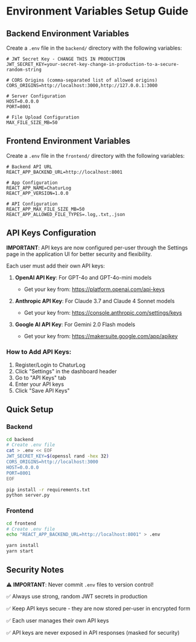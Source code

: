 # Environment Variables Setup Guide

## Backend Environment Variables

Create a `.env` file in the `backend/` directory with the following variables:

```env
# JWT Secret Key - CHANGE THIS IN PRODUCTION
JWT_SECRET_KEY=your-secret-key-change-in-production-to-a-secure-random-string

# CORS Origins (comma-separated list of allowed origins)
CORS_ORIGINS=http://localhost:3000,http://127.0.0.1:3000

# Server Configuration
HOST=0.0.0.0
PORT=8001

# File Upload Configuration
MAX_FILE_SIZE_MB=50
```

## Frontend Environment Variables

Create a `.env` file in the `frontend/` directory with the following variables:

```env
# Backend API URL
REACT_APP_BACKEND_URL=http://localhost:8001

# App Configuration
REACT_APP_NAME=ChaturLog
REACT_APP_VERSION=1.0.0

# API Configuration
REACT_APP_MAX_FILE_SIZE_MB=50
REACT_APP_ALLOWED_FILE_TYPES=.log,.txt,.json
```

## API Keys Configuration

**IMPORTANT**: API keys are now configured per-user through the Settings page in the application UI for better security and flexibility.

Each user must add their own API keys:
1. **OpenAI API Key**: For GPT-4o and GPT-4o-mini models
   - Get your key from: https://platform.openai.com/api-keys

2. **Anthropic API Key**: For Claude 3.7 and Claude 4 Sonnet models
   - Get your key from: https://console.anthropic.com/settings/keys

3. **Google AI API Key**: For Gemini 2.0 Flash models
   - Get your key from: https://makersuite.google.com/app/apikey

### How to Add API Keys:
1. Register/Login to ChaturLog
2. Click "Settings" in the dashboard header
3. Go to "API Keys" tab
4. Enter your API keys
5. Click "Save API Keys"

## Quick Setup

### Backend
```bash
cd backend
# Create .env file
cat > .env << EOF
JWT_SECRET_KEY=$(openssl rand -hex 32)
CORS_ORIGINS=http://localhost:3000
HOST=0.0.0.0
PORT=8001
EOF

pip install -r requirements.txt
python server.py
```

### Frontend
```bash
cd frontend
# Create .env file
echo "REACT_APP_BACKEND_URL=http://localhost:8001" > .env

yarn install
yarn start
```

## Security Notes

⚠️ **IMPORTANT**: Never commit `.env` files to version control!

✅ Always use strong, random JWT secrets in production

✅ Keep API keys secure - they are now stored per-user in encrypted form

✅ Each user manages their own API keys

✅ API keys are never exposed in API responses (masked for security)
